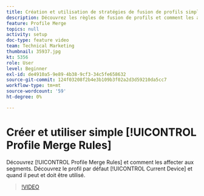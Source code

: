 ```yaml
---
title: Création et utilisation de stratégies de fusion de profils simples
description: Découvrez les règles de fusion de profils et comment les affecter aux segments. Découvrez le profil par défaut "Appareil actuel" et quand il peut/doit être utilisé.
feature: Profile Merge
topics: null
activity: setup
doc-type: feature video
team: Technical Marketing
thumbnail: 35937.jpg
kt: 5356
role: User
level: Beginner
exl-id: de4910a5-9e89-4b38-9cf3-34c5fe658632
source-git-commit: 124f03208f2b4e3b109b3f02a2d3d59210da5cc7
workflow-type: tm+mt
source-wordcount: '59'
ht-degree: 0%

---
```


# Créer et utiliser simple [!UICONTROL Profile Merge Rules]

Découvrez [!UICONTROL Profile Merge Rules] et comment les affecter aux segments. Découvrez le profil par défaut [!UICONTROL Current Device] et quand il peut et doit être utilisé.

>[!VIDEO](https://video.tv.adobe.com/v/40014/?quality=12&learn=on&captions=fre_fr)
